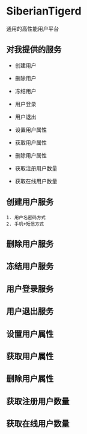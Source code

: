 # SiberianTigerd
通用的高性能用户平台

## 对我提供的服务
* 创建用户
* 删除用户
* 冻结用户

* 用户登录
* 用户退出

* 设置用户属性
* 获取用户属性
* 删除用户属性

* 获取注册用户数量
* 获取在线用户数量

## 创建用户服务

    1. 用户名密码方式
    2. 手机+短信方式

## 删除用户服务

## 冻结用户服务

## 用户登录服务

## 用户退出服务

## 设置用户属性

## 获取用户属性

## 删除用户属性

## 获取注册用户数量

## 获取在线用户数量
